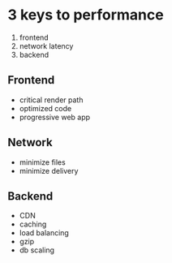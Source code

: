 # 3 keys to performance

1. frontend
2. network latency
3. backend

## Frontend

- critical render path
- optimized code
- progressive web app

## Network

- minimize files
- minimize delivery

## Backend

- CDN
- caching
- load balancing
- gzip
- db scaling
